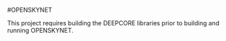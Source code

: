 #OPENSKYNET

This project requires building the DEEPCORE libraries prior to building and running OPENSKYNET. 
